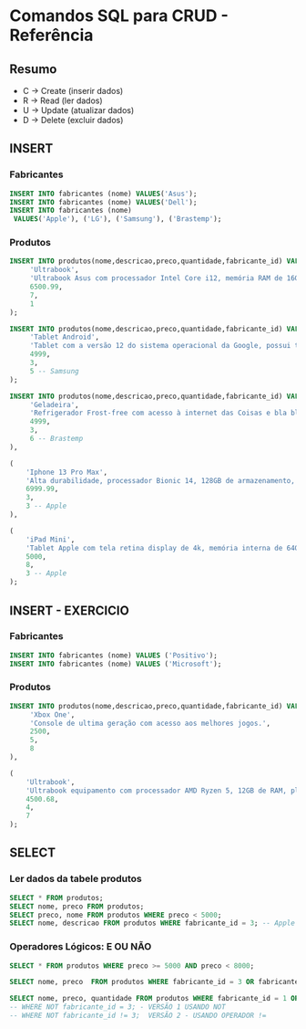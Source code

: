 # Comandos SQL para CRUD - Referência

## Resumo

- C -> Create (inserir dados)
- R -> Read (ler dados)
- U -> Update (atualizar dados)
- D -> Delete (excluir dados)


## INSERT

### Fabricantes

``` sql
INSERT INTO fabricantes (nome) VALUES('Asus');
INSERT INTO fabricantes (nome) VALUES('Dell');
INSERT INTO fabricantes (nome)
 VALUES('Apple'), ('LG'), ('Samsung'), ('Brastemp');
```


### Produtos

``` SQL
INSERT INTO produtos(nome,descricao,preco,quantidade,fabricante_id) VALUES (
     'Ultrabook',
     'Ultrabook Asus com processador Intel Core i12, memória RAM de 16GB e Windows 11',
     6500.99,
     7,
     1
);
```


``` SQL
INSERT INTO produtos(nome,descricao,preco,quantidade,fabricante_id) VALUES (
     'Tablet Android',
     'Tablet com a versão 12 do sistema operacional da Google, possui tela de 10 polegadas e armazenamento de 64 GB',
     4999,
     3,
     5 -- Samsung
);

``` 

``` SQL
INSERT INTO produtos(nome,descricao,preco,quantidade,fabricante_id) VALUES (
     'Geladeira',
     'Refrigerador Frost-free com acesso à internet das Coisas e bla bla bla',
     4999,
     3,
     6 -- Brastemp
),

(
    'Iphone 13 Pro Max',
    'Alta durabilidade, processador Bionic 14, 128GB de armazenamento, 6 de RAM e caro pra caramba',
    6999.99,
    3,
    3 -- Apple
),

(
    'iPad Mini',
    'Tablet Apple com tela retina display de 4k, memória interna de 64GB, acesso ao Icloud.',
    5000,
    8,
    3 -- Apple
);
```




## INSERT - EXERCICIO

### Fabricantes
``` SQL
INSERT INTO fabricantes (nome) VALUES ('Positivo');
INSERT INTO fabricantes (nome) VALUES ('Microsoft');
```


### Produtos

``` SQL
INSERT INTO produtos(nome,descricao,preco,quantidade,fabricante_id) VALUES (
     'Xbox One',
     'Console de ultima geração com acesso aos melhores jogos.',
     2500,
     5,
     8
),

(
    'Ultrabook',
    'Ultrabook equipamento com processador AMD Ryzen 5, 12GB de RAM, placa de vídeo RTX.',
    4500.68,
    4,
    7
);
```

## SELECT

### Ler dados da tabele produtos

``` SQL
SELECT * FROM produtos;
SELECT nome, preco FROM produtos;
SELECT preco, nome FROM produtos WHERE preco < 5000;
SELECT nome, descricao FROM produtos WHERE fabricante_id = 3; -- Apple
```


### Operadores Lógicos: E OU NÃO


``` SQL
SELECT * FROM produtos WHERE preco >= 5000 AND preco < 8000;

SELECT nome, preco  FROM produtos WHERE fabricante_id = 3 OR fabricante_id = 8;

SELECT nome, preco, quantidade FROM produtos WHERE fabricante_id = 1 OR fabricante_id = 5 OR fabricante_id = 6 or fabricante_id = 7 OR fabricante_id = 8; -- VERSÃO 3
-- WHERE NOT fabricante_id = 3; - VERSÃO 1 USANDO NOT
-- WHERE NOT fabricante_id != 3;  VERSÃO 2 - USANDO OPERADOR !=
```


